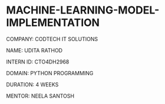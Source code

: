 # MACHINE-LEARNING-MODEL-IMPLEMENTATION

COMPANY: CODTECH IT SOLUTIONS

NAME: UDITA RATHOD

INTERN ID: CTO4DH2968

DOMAIN: PYTHON PROGRAMMING

DURATION: 4 WEEKS

MENTOR: NEELA SANTOSH

